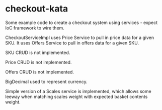 # checkout-kata
Some example code to create a checkout system using services - expect IoC framework to wire them.


CheckoutServiceImpl uses Price Service to pull in price data for a given SKU. It uses Offers Service to pull in offers data for a given SKU.

SKU CRUD is not implemented.

Price CRUD is not implemented.

Offers CRUD is not implemented.

BigDecimal used to represent currency.

Simple version of a Scales service is implemented, which allows some leeway when matching scales weight with expected basket contents weight.
